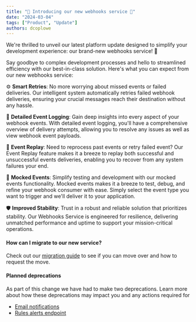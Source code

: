 ```yaml
---
title: "🚀 Introducing our new webhooks service 🚀"
date: "2024-03-04"
tags: ["Product", "Update"]
authors: dcoplowe
---
```


We're thrilled to unveil our latest platform update designed to simplify your development experience: our brand-new webhooks service! 🎉

<!--truncate-->

Say goodbye to complex development processes and hello to streamlined efficiency with our best-in-class solution. Here's what you can expect from our new webhooks service:

⚙️ **Smart Retries**: No more worrying about missed events or failed deliveries. Our intelligent system automatically retries failed webhook deliveries, ensuring your crucial messages reach their destination without any hassle.

📝 **Detailed Event Logging**: Gain deep insights into every aspect of your webhook events. With detailed event logging, you'll have a comprehensive overview of delivery attempts, allowing you to resolve any issues as well as view webhook event payloads.

🔄 **Event Replay**: Need to reprocess past events or retry failed event? Our Event Replay feature makes it a breeze to replay both successful and unsuccessful events deliveries, enabling you to recover from any system failures your end.

🧪 **Mocked Events**: Simplify testing and development with our mocked events functionality. Mocked events makes it a breeze to test, debug, and refine your webhook consumer with ease. Simply select the event type you want to trigger and we'll deliver it to your application.

🛡️ **Improved Stability**: Trust in a robust and reliable solution that prioritizes stability. Our Webhooks Service is engineered for resilience, delivering unmatched performance and uptime to support your mission-critical operations.

#### How can I migrate to our new service?

Check out our [migration guide](/using-the-api/webhooks/migration) to see if you can move over and how to request the move.

#### Planned deprecations

As part of this change we have had to make two deprecations. 
Learn more about how these deprecations may impact you and any actions required for

- [Email notifications](/updates/240216-deprecation-email-notifications)
- [Rules alerts endpoint](/updates/240216-deprecation-rules-alerts)